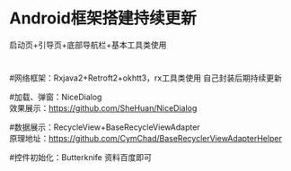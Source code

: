Android框架搭建持续更新
=

启动页+引导页+底部导航栏+基本工具类使用
#

#网络框架：Rxjava2+Retroft2+okhtt3，rx工具类使用  自己封装后期持续更新

#加载、弹窗：NiceDialog  
效果展示：https://github.com/SheHuan/NiceDialog

#数据展示：RecycleView+BaseRecycleViewAdapter   
原理地址：https://github.com/CymChad/BaseRecyclerViewAdapterHelper

#控件初始化：Butterknife
资料百度即可

